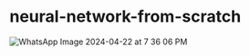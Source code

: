 # neural-network-from-scratch

![WhatsApp Image 2024-04-22 at 7 36 06 PM](https://github.com/umakanetkar/neural-network-from-scratch/assets/117000069/00225d94-6e92-4b7c-8b16-5a09758e8e06)
